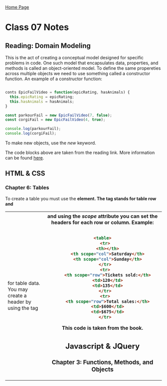 [Home Page](https://devaoc.github.io/reading-notes/)

# Class 07 Notes

## Reading: Domain Modeling

This is the act of creating a conceptual model designed for specific problems in code. One such model that encapsulates data, properties, and methods is called an object-oriented model. To define the same propereties across multiple objects we need to use something called a constructor function. An example of a constructor function:

``` Javascript

conts EpicFailVideo = function(epicRating, hasAnimals) {
  this.epicRating = epicRating;
  this.hasAnimals = hasAnimals;
}

const parkourFail = new EpicFailVideo(7, false);
const corgiFail = new EpicFailVideo(4, true);

console.log(parkourFail);
console.log(corgiFail);

```

To make new objects, use the *new* keyword.

The code blocks above are taken from the reading link. More information can be found [here](https://github.com/codefellows/domain_modeling#domain-modeling).

## HTML & CSS

### Chapter 6: Tables

To create a table you must use the **<table>** element. The tag <tr> stands for table row and <td> for table data. You may create a header by using the tag <th> and using the *scope* attribute you can set the headers for each row or column. Example:

``` HTML

<table>
  <tr>
    <th></th>
    <th scope="col">Saturday</th>
    <th scope="col">Sunday</th>
  </tr>
  <tr>
    <th scope="row">Tickets sold:</th>
    <td>120</td>
    <td>135</td>
  </tr>
  <tr>
    <th scope="row">Total sales:</th>
    <td>$600</td>
    <td>$675</td>
  </tr>

```

This code is taken from the book.

## Javascript & JQuery

### Chapter 3: Functions, Methods, and Objects

